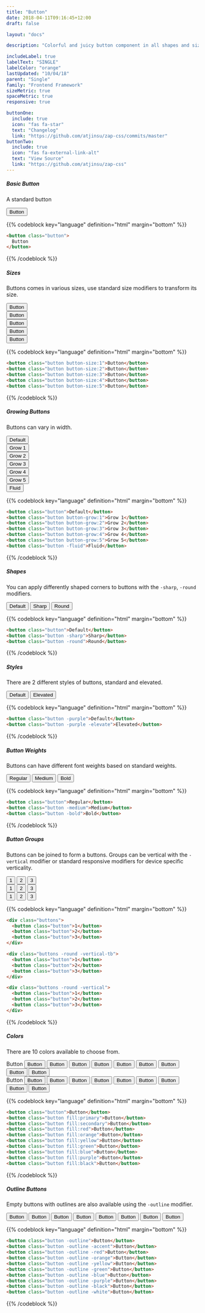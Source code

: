 ```yaml
---
title: "Button"
date: 2018-04-11T09:16:45+12:00
draft: false

layout: "docs"

description: "Colorful and juicy button component in all shapes and sizes."

includeLabel: true
labelText: "SINGLE"
labelColor: "orange"
lastUpdated: "10/04/18"
parent: "Single"
family: "Frontend Framework"
sizeMetric: true
spaceMetric: true
responsive: true

buttonOne:
  include: true
  icon: "fas fa-star"
  text: "Changelog"
  link: "https://github.com/atjinsu/zap-css/commits/master"
buttonTwo:
  include: true
  icon: "fas fa-external-link-alt"
  text: "View Source"
  link: "https://github.com/atjinsu/zap-css"
---
```


##### Basic Button

A standard button

<button class="button">Button</button>

{{% codeblock key="language" definition="html" margin="bottom" %}}
```html
<button class="button">
  Button
</button>
```
{{% /codeblock %}}

##### Sizes

Buttons comes in various sizes, use standard size modifiers to transform its size.

<div class="u-spread-y-1 margin-bottom:2">
  <div>
    <button class="button button-size:1">Button</button>
  </div>
	<div>
    <button class="button button-size:2">Button</button>
  </div>
	<div>
    <button class="button button-size:3">Button</button>
  </div>
	<div>
    <button class="button button-size:4">Button</button>
  </div>
  <div>
    <button class="button button-size:5">Button</button>
  </div>
</div>

{{% codeblock key="language" definition="html" margin="bottom" %}}
```html
<button class="button button-size:1">Button</button>
<button class="button button-size:2">Button</button>
<button class="button button-size:3">Button</button>
<button class="button button-size:4">Button</button>
<button class="button button-size:5">Button</button>
```
{{% /codeblock %}}

##### Growing Buttons

Buttons can vary in width.

<div class="u-spread-y-1 margin-bottom:2">
	<div>
    <button class="button">Default</button>
  </div>
  <div>
    <button class="button button-grow:1">Grow 1</button>
  </div>
  <div>
    <button class="button button-grow:2">Grow 2</button>
  </div>
  <div>
    <button class="button button-grow:3">Grow 3</button>
  </div>
  <div>
    <button class="button button-grow:4">Grow 4</button>
  </div>
  <div>
    <button class="button button-grow:5">Grow 5</button>
  </div>
  <div>
    <button class="button button-fluid:true">Fluid</button>
  </div>
</div>

{{% codeblock key="language" definition="html" margin="bottom" %}}
```html
<button class="button">Default</button>
<button class="button button-grow:1">Grow 1</button>
<button class="button button-grow:2">Grow 2</button>
<button class="button button-grow:3">Grow 3</button>
<button class="button button-grow:4">Grow 4</button>
<button class="button button-grow:5">Grow 5</button>
<button class="button -fluid">Fluid</button>
```
{{% /codeblock %}}

##### Shapes

You can apply differently shaped corners to buttons with the `-sharp`, `-round` modifiers.

<div class="margin-bottom:2">
  <button class="button">Default</button>
  <button class="button button-border:sharp">Sharp</button>
  <button class="button button-border:round">Round</button>
</div>

{{% codeblock key="language" definition="html" margin="bottom" %}}
```html
<button class="button">Default</button>
<button class="button -sharp">Sharp</button>
<button class="button -round">Round</button>
```
{{% /codeblock %}}

##### Styles

There are 2 different styles of buttons, standard and elevated.

<div class="u-spread-x-1 margin-bottom:2">
  <div>
    <button class="button -purple">Default</button>
    <button class="button -purple button-elevate:true">Elevated</button>
  </div>
</div>

{{% codeblock key="language" definition="html" margin="bottom" %}}
```html
<button class="button -purple">Default</button>
<button class="button -purple -elevate">Elevated</button>
```
{{% /codeblock %}}

##### Button Weights

Buttons can have different font weights based on standard weights.

<div class="u-spread-x-1 margin-bottom:2">
  <button class="button">Regular</button>
  <button class="button button-weight:medium">Medium</button>
  <button class="button button-weight:bold">Bold</button>
</div>

{{% codeblock key="language" definition="html" margin="bottom" %}}
```html
<button class="button">Regular</button>
<button class="button -medium">Medium</button>
<button class="button -bold">Bold</button>
```
{{% /codeblock %}}


##### Button Groups

Buttons can be joined to form a buttons. Groups can be vertical with the `-vertical` modifier or standard responsive modifiers for device specific verticality.

<div class="margin-bottom:2">
  <div class="buttons">
    <button class="button">1</button>
    <button class="button">2</button>
    <button class="button">3</button>
  </div>
</div>

<div class="margin-bottom:2">
  <div class="buttons -round -vertical-tb">
    <button class="button">1</button>
    <button class="button">2</button>
    <button class="button">3</button>
  </div>
</div>

<div class="margin-bottom:2">
  <div class="buttons -round -vertical">
    <button class="button">1</button>
    <button class="button">2</button>
    <button class="button">3</button>
  </div>
</div>

{{% codeblock key="language" definition="html" margin="bottom" %}}
```html
<div class="buttons">
  <button class="button">1</button>
  <button class="button">2</button>
  <button class="button">3</button>
</div>

<div class="buttons -round -vertical-tb">
  <button class="button">1</button>
  <button class="button">2</button>
  <button class="button">3</button>
</div>

<div class="buttons -round -vertical">
  <button class="button">1</button>
  <button class="button">2</button>
  <button class="button">3</button>
</div>
```
{{% /codeblock %}}

##### Colors

There are 10 colors available to choose from.

<div class="buttons buttons-direction:vertical -inline-tb margin-bottom:2">
  <a class="button">Button</a>
  <button class="button fill:primary button-color:green">Button</button>
  <button class="button fill:secondary">Button</button>
  <button class="button fill:red">Button</button>
  <button class="button fill:orange">Button</button>
  <button class="button fill:yellow">Button</button>
  <button class="button fill:green">Button</button>
  <button class="button fill:blue">Button</button>
  <button class="button fill:purple">Button</button>
  <button class="button fill:black">Button</button>
</div>

<div class="buttons margin-bottom:2">
  <a class="button">Button</a>
  <button class="button fill:primary button-color:green">Button</button>
  <button class="button fill:secondary">Button</button>
  <button class="button fill:red">Button</button>
  <button class="button fill:orange">Button</button>
  <button class="button fill:yellow">Button</button>
  <button class="button fill:green">Button</button>
  <button class="button fill:blue">Button</button>
  <button class="button fill:purple">Button</button>
  <button class="button fill:black">Button</button>
</div>

{{% codeblock key="language" definition="html" margin="bottom" %}}
```html
<button class="button">Button</button>
<button class="button fill:primary">Button</button>
<button class="button fill:secondary">Button</button>
<button class="button fill:red">Button</button>
<button class="button fill:orange">Button</button>
<button class="button fill:yellow">Button</button>
<button class="button fill:green">Button</button>
<button class="button fill:blue">Button</button>
<button class="button fill:purple">Button</button>
<button class="button fill:black">Button</button>
```
{{% /codeblock %}}

##### Outline Buttons

Empty buttons with outlines are also available using the `-outline` modifier.

<div class="buttons buttons-direction:ve2rtical -inline-tb margin-bottom:2">
  <button class="button button-style:outline fill:blue button-color:blue">Button</button>
  <button class="button button-style:outline fill:red">Button</button>
  <button class="button button-style:outline fill:orange">Button</button>
  <button class="button button-style:outline fill:yellow">Button</button>
  <button class="button button-style:outline fill:green">Button</button>
  <button class="button button-style:outline fill:blue">Button</button>
  <button class="button button-style:outline fill:purple">Button</button>
  <button class="button button-style:outline fill:black">Button</button>
</div>

{{% codeblock key="language" definition="html" margin="bottom" %}}
```html
<button class="button -outline">Button</button>
<button class="button -outline -accent">Button</button>
<button class="button -outline -red">Button</button>
<button class="button -outline -orange">Button</button>
<button class="button -outline -yellow">Button</button>
<button class="button -outline -green">Button</button>
<button class="button -outline -blue">Button</button>
<button class="button -outline -purple">Button</button>
<button class="button -outline -black">Button</button>
<button class="button -outline -white">Button</button>
```
{{% /codeblock %}}
